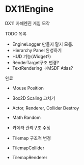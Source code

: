# DX11Engine
DX11 자체엔진 게임 모작   
   
TODO 목록   

- EngineLogger 만들지 말지 모름.
- Hierarchy Panel 완성하기
- HUD 기능(Widget?)
- RenderTarget구조 변경?
- TextRendering ->MSDF Atlas?

완료
- Mouse Position
- Box2D Scaling 고치기
- Actor, Renderer, Collider Destroy
- Math Random
- 카메라 관리구조 수정

- Tilemap 구조적 변경
- TilemapCollider
- TilemapRenderer